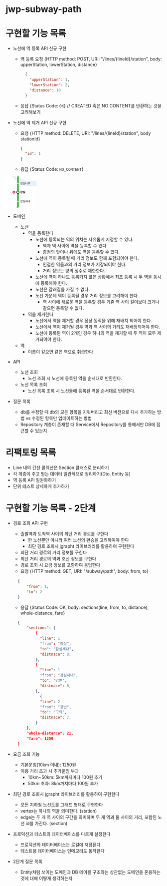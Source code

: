 # jwp-subway-path

# 구현할 기능 목록

- 노선에 역 등록 API 신규 구현
    - 역 등록 요청 {HTTP method: POST, URI: "/lines/{lineId}/station", body: upperStation, lowerStation, distance}
      ```json
        {
          "upperStation": 1,
          "lowerStation": 2,
          "distance": 10
        }
        ```
    - 응답 {Status Code: `OK`} // CREATED 혹은 NO CONTENT를 반환하는 것을 고려해보기

- 노선에 역 제거 API 신규 구현
    - 요청 {HTTP method: DELETE, URI: "/lines/{lineId}/station", body stationId}
        ```json
        {
          "id": 1
        }
        ```
    - 응답 {Status Code: `NO_CONTENT`}

![img.png](잠실인근노선.png)

- 도메인
    - 노선
        - 역을 등록한다
            - 노선에 등록되는 역의 위치는 자유롭게 지정할 수 있다.
                - 역과 역 사이에 역을 등록할 수 있다.
                - 종점의 앞이나 뒤에도 역을 등록할 수 있다.
            - 노선에 역이 등록될 때 거리 정보도 함께 포함되어야 한다.
                - 인접한 역들과의 거리 정보가 저장되어야 한다.
                - 거리 정보는 양의 정수로 제한한다.
            - 노선에 역이 하나도 등록되지 않은 상황에서 최초 등록 시 두 역을 동시에 등록해야 한다.
            - 노선은 갈래길을 가질 수 없다.
            - 노선 가운데 역이 등록될 경우 거리 정보를 고려해야 한다.
              - 역 사이에 새로운 역을 등록할 경우 기존 역 사이 길이보다 크거나 같으면 등록할 수 없다.
        - 역을 제거한다
            - 노선에서 역을 제거할 경우 정상 동작을 위해 재배치 되어야 한다.
            - 노선에서 역이 제거될 경우 역과 역 사이의 거리도 재배정되어야 한다.
            - 노선에 등록된 역이 2개인 경우 하나의 역을 제거할 때 두 역이 모두 제거되어야 한다.
    - 역
      - 이름이 같으면 같은 역으로 취급한다

- API
  - 노선 조회
    - 노선 조회 시 노선에 등록된 역을 순서대로 반환한다.
  - 노선 목록 조회
    - 노선 목록 조회 시 노선들에 등록된 역을 순서대로 반환한다.

- 질문 목록
  - db를 수정할 때 db의 모든 항목을 지워버리고 최신 버전으로 다시 추가하는 방법 vs 수정된 항목만 업데이트하는 방법
  - Repository 계층이 존재할 때 Service에서 Repository를 통해서만 DB에 접근할 수 있는지


# 리팩토링 목록
- Line 내의 간선 콜렉션은 Section 클래스로 분리하기
- 각 계층이 주고 받는 데이터 일관적으로 정리하기(Dto, Entity 등)
- 역 등록 API 일원화하기
- 단위 테스트 상세하게 추가하기

# 구현할 기능 목록 - 2단계
- 경로 조회 API 구현
  - 출발역과 도착역 사이의 최단 거리 경로를 구한다
    - 한 노선뿐만 아니라 여러 노선의 환승을 고려하여야 한다
    - 최단 경로 조회시 jgrapht 라이브러리를 활용하여 구현한다
  - 최단 거리 경로의 거리 정보를 구한다
  - 최단 거리 경로의 역과 호선 정보를 구한다
  - 경로 조회 시 요금 정보를 포함하여 응답한다
  - 요청 {HTTP method: GET, URI: "/subway/path", body: from, to}
  ```json
    {
        "from": 1, 
        "to": 2 
    }
  ```

  - 응담 {Status Code: OK, body: sections(line, from, to, distance), whole-distance, fare}  
  ```json
    {
        "sections": {
            {
              "line": 1
              "from": "잠실",
              "to": "잠실새내",
              "distnace": 8,
            },
            {
              "line": 1
              "from": "잠실새내",
              "to": "강변",
              "distnace": 6,
            },
              {
              "line": 2
              "from": "강변",
              "to": "구의",
              "distnace": 7,
            }
        },
        "whole-distance": 21,
        "fare": 1250 
    } 
  ```
  
- 요금 조회 기능
  - 기본운임(10km 이내): 1250원
  - 이용 거리 초과 시 추가운임 부과
    - 10km~50km: 5km까지마다 100원 추가
    - 50km 초과: 8km까지마다 100원 추가

- 최단 경로 조회시 jgrapht 라이브러리를 활용하여 구현한다
  - 모든 지하철 노선도를 그래프 형태로 구현한다
  - vertex는 하나의 역을 의미한다. (station)
  - edge는 두 개 역 사이의 구간을 의미하며 두 개 역과 둘 사이의 거리, 포함된 노선 id를 가진다. (section)

- 프로덕션과 테스트의 데이터베이스를 다르게 설정한다
  - 프로덕션의 데이터베이스는 로컬에 저장된다
  - 테스트용 데이터베이스는 인메모리도 동작한다

- 2단계 질문 목록
  - Entity처럼 쓰이는 도메인과 DB 테이블 구조와는 상관없는 도메인을 혼용하는 것에 대해 어떻게 생각하는지